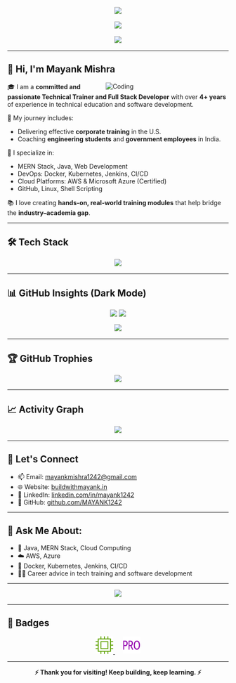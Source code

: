 <!-- 🟣 HEADER WAVE -->
<p align="center">
  <img src="https://capsule-render.vercel.app/api?type=waving&color=6b3eff&height=250&section=header&text=Mayank%20Mishra&desc=Welcome%20To%20My%20GitHub%20Profile&fontColor=ffffff&fontSize=45&descAlignY=60&descAlign=60" />
</p>
<p align="center">
  <img src="https://readme-typing-svg.demolab.com?font=Fira+Code&size=22&duration=3000&pause=1000&center=true&vCenter=true&width=600&lines=👨‍💻+Cloud+%26+DevOps+Trainer+%7C+Full+Stack+Developer;☁️+AWS+%26+Azure+Certified+Engineer;⚙️+Kubernetes+%7C+Docker+%7C+Jenkins+%7C+CI%2FCD;👨‍🏫+4%2B+Years+Experience+in+Tech+Training;💡+Passionate+about+Upskilling+India+%26+Beyond!" />
</p>

<p align="center">
  <img src="https://raw.githubusercontent.com/gist/patevs/b007a0e98fb216438d4cbf559fac4166/raw/88f20c9d749d756be63f22b09f3c4ac570bc5101/programming.gif" />
</p>


<!-- 🟣 TYPING INTRO -->

---

## 👋 Hi, I'm Mayank Mishra

<img align="right" alt="Coding" width="280" src="https://miro.medium.com/max/1360/1*IRGHmiGsa16stedQvIaZfw.gif" />

🎓 I am a **committed and passionate Technical Trainer and Full Stack Developer** with over **4+ years** of experience in technical education and software development.

💼 My journey includes:
- Delivering effective **corporate training** in the U.S.
- Coaching **engineering students** and **government employees** in India.

🧠 I specialize in:
- MERN Stack, Java, Web Development
- DevOps: Docker, Kubernetes, Jenkins, CI/CD
- Cloud Platforms: AWS & Microsoft Azure (Certified)
- GitHub, Linux, Shell Scripting

📚 I love creating **hands-on, real-world training modules** that help bridge the **industry–academia gap**.

---

## 🛠 Tech Stack

<p align="center">
  <img src="https://skillicons.dev/icons?i=aws,azure,docker,kubernetes,jenkins,linux,git,github,nodejs,react,express,mongodb,html,css,js,vscode,bash" />
</p>

---

## 📊 GitHub Insights (Dark Mode)

<p align="center">
  <img src="https://github-readme-stats.vercel.app/api?username=MAYANK1242&show_icons=true&count_private=true&theme=radical" height="150" />
  <img src="https://github-readme-stats.vercel.app/api/top-langs/?username=MAYANK1242&layout=compact&theme=radical" height="150" />
</p>

<p align="center">
  <img src="https://github-readme-streak-stats.herokuapp.com/?user=MAYANK1242&theme=radical" />
</p>

---

## 🏆 GitHub Trophies

<p align="center">
  <img src="https://github-profile-trophy.vercel.app/?username=MAYANK1242&theme=darkhub&margin-w=10&row=2&column=3" />
</p>

---

## 📈 Activity Graph

<p align="center">
  <img src="https://github-readme-activity-graph.vercel.app/graph?username=MAYANK1242&theme=react-dark&hide_border=true" />
</p>

---

## 🔗 Let's Connect

- 📫 Email: [mayankmishra1242@gmail.com](mailto:mayankmishra1242@gmail.com)
- 🌐 Website: [buildwithmayank.in](https://buildwithmayank.in/)
- 💼 LinkedIn: [linkedin.com/in/mayank1242](https://linkedin.com/in/mayank1242)
- 🐙 GitHub: [github.com/MAYANK1242](https://github.com/MAYANK1242)

---

## 🧠 Ask Me About:

- 💬 Java, MERN Stack, Cloud Computing
- ☁️ AWS, Azure
- 🔧 Docker, Kubernetes, Jenkins, CI/CD
- 👨‍🏫 Career advice in tech training and software development

---

<p align="center">
  <img src="https://user-images.githubusercontent.com/73097560/115834477-dbab4500-a447-11eb-908a-139a6edaec5c.gif">
</p>

---

## 🧢 Badges

<p align="center">
  <a href='https://docs.github.com/en/developers'>
    <img src='https://raw.githubusercontent.com/acervenky/animated-github-badges/master/assets/devbadge.gif' width='40' height='40'>
  </a> 
  <a href='https://github.com/pricing'>
    <img src='https://raw.githubusercontent.com/acervenky/animated-github-badges/master/assets/pro.gif' width='40' height='40'>
  </a>
</p>

---

<p align="center">
  <b>⚡ Thank you for visiting! Keep building, keep learning. ⚡</b>
</p>

